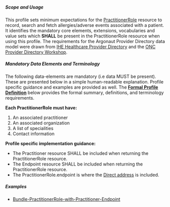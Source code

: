 
##### Scope and Usage

This profile sets minimum expectations for the [PractitionerRole](http://build.fhir.org/practitionerrole.html) resource to record, search and fetch allergies/adverse events associated with a patient.  It identifies the mandatory core elements, extensions, vocabularies and value sets which **SHALL** be present in the PractitionerRole resource when using this profile.  The requirements for the Argonaut Provider Directory data model were drawn from [IHE Healthcare Provider Directory](http://ihe.net/uploadedFiles/Documents/ITI/IHE_ITI_Suppl_HPD.pdf) and the [ONC Provider Directory Workshop](https://confluence.oncprojectracking.org/display/PDW/Workshop+Documents).


##### Mandatory Data Elements and Terminology


The following data-elements are mandatory (i.e data MUST be present). These are presented below in a simple human-readable explanation.  Profile specific guidance and examples are provided as well.  The [**Formal Profile Definition**](#summary) below provides the  formal summary, definitions, and  terminology requirements.  

**Each PractitionerRole must have:**

1. An associated practitioner
1. An associated organization
1. A list of specialities
1. Contact information

**Profile specific implementation guidance:**

* The Practitioner resource SHALL be included when returning the PractitionerRole resource.
* The Endpoint resource SHALL be included when returning the PractitionerRole resource.
* The PractitionerRole.endpoint is where the [Direct address](https://www.healthit.gov/sites/default/files/directbasicsforprovidersqa_05092014.pdf) is included.


##### Examples

- [Bundle-PractitionerRole-with-Practitioner-Endpoint](Bundle-66c8856b-ba11-4876-8aa8-467aad8c11a2.xml.html)
